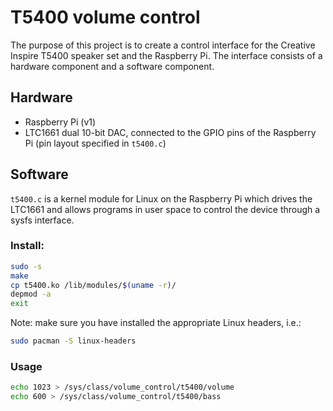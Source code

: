 # T5400 volume control
The purpose of this project is to create a control interface for the Creative Inspire T5400 speaker set and the Raspberry Pi. The interface consists of a hardware component and a software component.

## Hardware
* Raspberry Pi (v1)
* LTC1661 dual 10-bit DAC, connected to the GPIO pins of the Raspberry Pi (pin layout specified in `t5400.c`)

## Software
`t5400.c` is a kernel module for Linux on the Raspberry Pi which drives the LTC1661 and allows programs in user space to control the device through a sysfs interface.

### Install:
```bash
sudo -s
make
cp t5400.ko /lib/modules/$(uname -r)/
depmod -a
exit
```

Note: make sure you have installed the appropriate Linux headers, i.e.:
```bash
sudo pacman -S linux-headers
```

### Usage
```bash
echo 1023 > /sys/class/volume_control/t5400/volume
echo 600 > /sys/class/volume_control/t5400/bass
```
